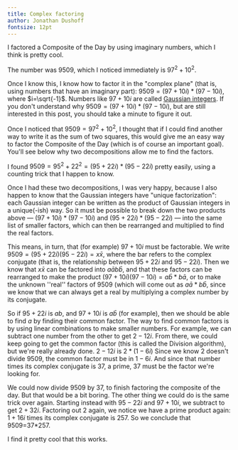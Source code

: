 ```yaml
---
title: Complex factoring
author: Jonathan Dushoff
fontsize: 12pt
---
```


I factored a Composite of the Day by using imaginary numbers, which I think is pretty cool.

The number was 9509, which I noticed immediately is $97^2+10^2.$

Once I know this, I know how to factor it in the "complex plane" (that is, using numbers that have an imaginary part): $9509 = (97+10i)*(97-10i)$, where $i=\sqrt{-1}$. Numbers like $97+10i$ are called [Gaussian integers](http://en.wikipedia.org/wiki/Gaussian_integers). If you don't understand why $9509 = (97+10i)*(97-10i)$, but are still interested in this post, you should take a minute to figure it out.

Once I noticed that $9509=97^2+10^2$, I thought that if I could find another way to write it as the sum of two squares, this would give me an easy way to factor the Composite of the Day (which is of course an important goal). You'll see below why two decompositions allow me to find the factors.

I found $9509=95^2+22^2 = (95+22i)*(95-22i)$ pretty easily, using a counting trick that I happen to know.

Once I had these two decompositions, I was very happy, because I also happen to know that the Gaussian integers have "unique factorization": each Gaussian integer can be written as the product of Gaussian integers in a unique(-ish) way. So it must be possible to break down the two products above — $(97+10i)*(97-10i)$ and $(95+22i)*(95-22i)$ — into the same list of smaller factors, which can then be rearranged and multiplied to find the real factors.

This means, in turn, that (for example) $97+10i$ must be factorable. We write $9509 = (95+22i)(95-22i) = x\bar x$, where the bar refers to the complex conjugate (that is, the relationship between $95+22i$ and $95-22i$). Then we know that $x\bar x$ can be factored into $a\bar a b\bar b$, and that these factors can be rearranged to make the product $(97+10i)(97-10i) = a\bar b * b\bar a$, or to make the unknown ''real'' factors of 9509 (which will come out as $a\bar a * b\bar b$, since we know that we can always get a real by multiplying a complex number by its conjugate.

So if $95+22i$ is $ab$, and $97+10i$ is $a\bar b$ (for example), then we should be able to find $a$ by finding their common factor. The way to find common factors is by using linear combinations to make smaller numbers. For example, we can subtract one number from the other to get $2-12i$. From there, we could keep going to get the common factor (this is called the Division algorithm), but we're really already done. $2-12i$ is $2*(1-6i)$ Since we know 2 doesn't divide 9509, the common factor must be in $1-6i$. And since that number times its complex conjugate is 37, a prime, 37 must be the factor we're looking for. 

We could now divide 9509 by 37, to finish factoring the composite of the day. But that would be a bit boring. The other thing we could do is the same trick over again. Starting instead with $95-22i$ and $97+10i$, we subtract to get $2+32i$. Factoring out 2 again, we notice we have a prime product again: $1+16i$ times its complex conjugate is 257. So we conclude that 9509=37*257.

I find it pretty cool that this works.
